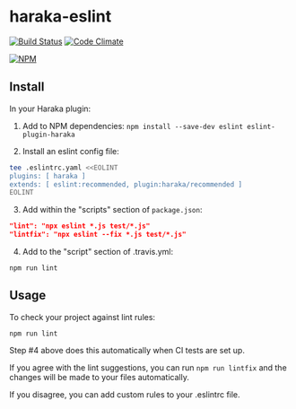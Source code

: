 # haraka-eslint

[![Build Status][ci-img]][ci-url]
[![Code Climate][clim-img]][clim-url]

[![NPM][npm-img]][npm-url]

## Install

In your Haraka plugin:

1. Add to NPM dependencies:
    `npm install --save-dev eslint eslint-plugin-haraka`

2. Install an eslint config file:

```sh
tee .eslintrc.yaml <<EOLINT
plugins: [ haraka ]
extends: [ eslint:recommended, plugin:haraka/recommended ]
EOLINT
```

3. Add within the "scripts" section of `package.json`:

```json
"lint": "npx eslint *.js test/*.js"
"lintfix": "npx eslint --fix *.js test/*.js"
```

4. Add to the "script" section of .travis.yml:

`npm run lint`

## Usage

To check your project against lint rules:

`npm run lint`

Step #4 above does this automatically when CI tests are set up.

If you agree with the lint suggestions, you can run `npm run lintfix` and the changes will be made to your files automatically.

If you disagree, you can add custom rules to your .eslintrc file.


<!-- leave these buried at the bottom of the document -->
[ci-img]: https://github.com/haraka/haraka-eslint/actions/workflows/ci-test.yml/badge.svg
[ci-url]: https://github.com/haraka/haraka-eslint/actions/workflows/ci-test.yml
[clim-img]: https://codeclimate.com/github/haraka/haraka-eslint/badges/gpa.svg
[clim-url]: https://codeclimate.com/github/haraka/haraka-eslint
[npm-img]: https://nodei.co/npm/eslint-plugin-haraka.png
[npm-url]: https://www.npmjs.com/package/eslint-plugin-haraka
